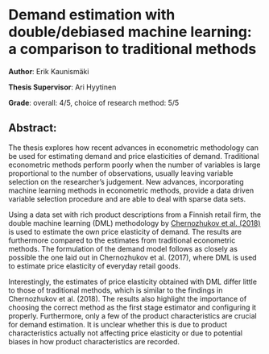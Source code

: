 # Demand estimation with double/debiased machine learning: a comparison to traditional methods
**Author**: Erik Kaunismäki


**Thesis Supervisor**: Ari Hyytinen


**Grade**: overall: 4/5, choice of research method: 5/5

## Abstract:
The thesis explores how recent advances in econometric methodology can be used for estimating demand
and price elasticities of demand. Traditional econometric methods perform poorly when the number of
variables is large proportional to the number of observations, usually leaving variable selection on
the researcher’s judgement. New advances, incorporating machine learning methods in econometric
methods, provide a data driven variable selection procedure and are able to deal with sparse data
sets.

Using a data set with rich product descriptions from a Finnish retail firm, the double machine
learning (DML) methodology by [Chernozhukov et al. (2018)](https://academic.oup.com/ectj/article/21/1/C1/5056401?login=true) is used to estimate the own price
elasticity of demand. The results are furthermore compared to the estimates from traditional
econometric methods. The formulation of the demand model follows as closely as possible the one laid
out in Chernozhukov et al. (2017), where DML is used to estimate price elasticity of everyday retail
goods.

Interestingly, the estimates of price elasticity obtained with DML differ little to those of
traditional methods, which is similar to the findings in Chernozhukov et al. (2018). The results
also highlight the importance of choosing the correct method as the first stage estimator and
configuring it properly. Furthermore, only a few of the product characteristics are crucial for
demand estimation. It is unclear whether this is due to product characteristics actually not
affecting price elasticity or due to potential biases in how product characteristics are recorded.
